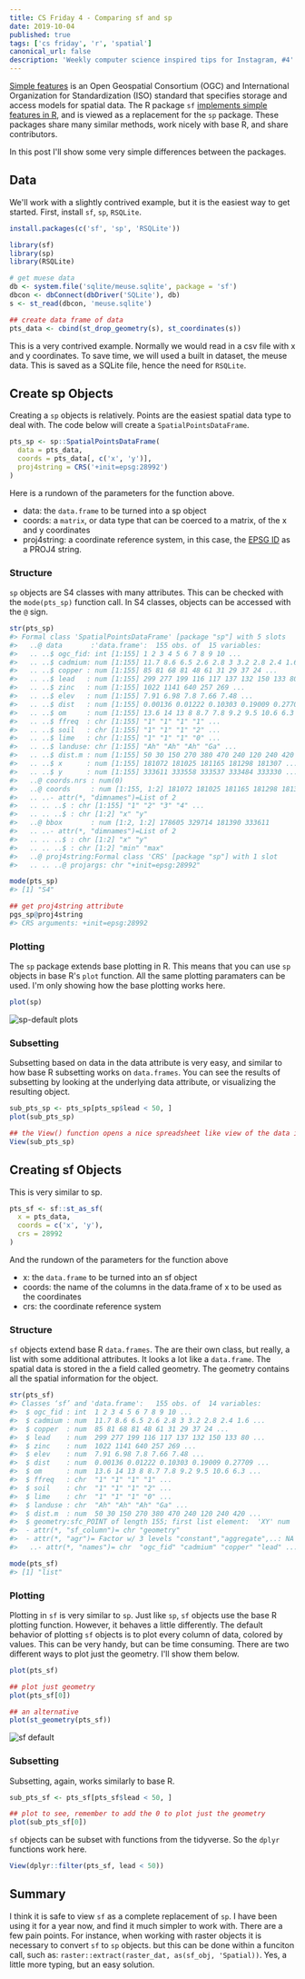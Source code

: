 ```yaml
---
title: CS Friday 4 - Comparing sf and sp
date: 2019-10-04
published: true
tags: ['cs friday', 'r', 'spatial']
canonical_url: false
description: 'Weekly computer science inspired tips for Instagram, #4'
--- 
```


[Simple features](https://en.wikipedia.org/wiki/Simple_Features) is an Open Geospatial Consortium (OGC) and International Organization for Standardization (ISO) standard that specifies storage and access models for spatial data. The R package `sf` [implements simple features in R](http://pebesma.staff.ifgi.de/RJwrapper.pdf), and is viewed as a replacement for the `sp` package. These packages share many similar methods, work nicely with base R, and share contributors. 

In this post I'll show some very simple differences between the packages.

## Data

We'll work with a slightly contrived example, but it is the easiest way to get started. First, install `sf`, `sp`, `RSQLite`.

```r
install.packages(c('sf', 'sp', 'RSQLite'))

library(sf)
library(sp)
library(RSQLite)

# get muese data
db <- system.file('sqlite/meuse.sqlite', package = 'sf')
dbcon <- dbConnect(dbDriver('SQLite'), db)
s <- st_read(dbcon, 'meuse.sqlite')

## create data frame of data
pts_data <- cbind(st_drop_geometry(s), st_coordinates(s))
```

This is a very contrived example. Normally we would read in a csv file with x and y coordinates. To save time, we will used a built in dataset, the meuse data. This is saved as a SQLite file, hence the need for `RSQLite`. 

## Create sp Objects

Creating a `sp` objects is relatively. Points are the easiest spatial data type to deal with. The code below will create a `SpatialPointsDataFrame`.

```r
pts_sp <- sp::SpatialPointsDataFrame(
  data = pts_data,
  coords = pts_data[, c('x', 'y')],
  proj4string = CRS('+init=epsg:28992')
)
```

Here is a rundown of the parameters for the function above.

* data: the `data.frame` to be turned into a sp object
* coords: a `matrix`, or data type that can be coerced to a matrix, of the x and y coordinates
* proj4string: a coordinate reference system, in this case, the [EPSG ID](http://epsg.io/28992) as a PROJ4 string.

### Structure

`sp` objects are S4 classes with many attributes. This can be checked with the `mode(pts_sp)` function call. In S4 classes, objects can be accessed with the `@` sign.

```r
str(pts_sp)
#> Formal class 'SpatialPointsDataFrame' [package "sp"] with 5 slots
#>   ..@ data       :'data.frame':	155 obs. of  15 variables:
#>   .. ..$ ogc_fid: int [1:155] 1 2 3 4 5 6 7 8 9 10 ...
#>   .. ..$ cadmium: num [1:155] 11.7 8.6 6.5 2.6 2.8 3 3.2 2.8 2.4 1.6 ...
#>   .. ..$ copper : num [1:155] 85 81 68 81 48 61 31 29 37 24 ...
#>   .. ..$ lead   : num [1:155] 299 277 199 116 117 137 132 150 133 80 ...
#>   .. ..$ zinc   : num [1:155] 1022 1141 640 257 269 ...
#>   .. ..$ elev   : num [1:155] 7.91 6.98 7.8 7.66 7.48 ...
#>   .. ..$ dist   : num [1:155] 0.00136 0.01222 0.10303 0.19009 0.27709 ...
#>   .. ..$ om     : num [1:155] 13.6 14 13 8 8.7 7.8 9.2 9.5 10.6 6.3 ...
#>   .. ..$ ffreq  : chr [1:155] "1" "1" "1" "1" ...
#>   .. ..$ soil   : chr [1:155] "1" "1" "1" "2" ...
#>   .. ..$ lime   : chr [1:155] "1" "1" "1" "0" ...
#>   .. ..$ landuse: chr [1:155] "Ah" "Ah" "Ah" "Ga" ...
#>   .. ..$ dist.m : num [1:155] 50 30 150 270 380 470 240 120 240 420 ...
#>   .. ..$ x      : num [1:155] 181072 181025 181165 181298 181307 ...
#>   .. ..$ y      : num [1:155] 333611 333558 333537 333484 333330 ...
#>   ..@ coords.nrs : num(0) 
#>   ..@ coords     : num [1:155, 1:2] 181072 181025 181165 181298 181307 ...
#>   .. ..- attr(*, "dimnames")=List of 2
#>   .. .. ..$ : chr [1:155] "1" "2" "3" "4" ...
#>   .. .. ..$ : chr [1:2] "x" "y"
#>   ..@ bbox       : num [1:2, 1:2] 178605 329714 181390 333611
#>   .. ..- attr(*, "dimnames")=List of 2
#>   .. .. ..$ : chr [1:2] "x" "y"
#>   .. .. ..$ : chr [1:2] "min" "max"
#>   ..@ proj4string:Formal class 'CRS' [package "sp"] with 1 slot
#>   .. .. ..@ projargs: chr "+init=epsg:28992"

mode(pts_sp)
#> [1] "S4"

## get proj4string attribute
pgs_sp@proj4string
#> CRS arguments: +init=epsg:28992
```

### Plotting

The `sp` package extends base plotting in R. This means that you can use `sp` objects in base R's `plot` function. All the same plotting paramaters can be used. I'm only showing how the base plotting works here. 

```r
plot(sp)
```

![sp-default plots](sp-default.png)

### Subsetting

Subsetting based on data in the data attribute is very easy, and similar to how base R subsetting works on `data.frames`. You can see the results of subsetting by looking at the underlying data attribute, or visualizing the resulting object.

```r
sub_pts_sp <- pts_sp[pts_sp$lead < 50, ]
plot(sub_pts_sp)

## the View() function opens a nice spreadsheet like view of the data in RStudio
View(sub_pts_sp)
```

## Creating sf Objects

This is very similar to sp.

```r
pts_sf <- sf::st_as_sf(
  x = pts_data,
  coords = c('x', 'y'),
  crs = 28992
)
```

And the rundown of the parameters for the function above

* x: the `data.frame` to be turned into an sf object
* coords: the name of the columns in the data.frame of x to be used as the coordinates
* crs: the coordinate reference system

### Structure

`sf` objects extend base R `data.frames`. The are their own class, but really, a list with some additional attributes. It looks a lot like a `data.frame`. The spatial data is stored in the a field called geometry. The geometry contains all the spatial information for the object.

```r
str(pts_sf)
#> Classes ‘sf’ and 'data.frame':	155 obs. of  14 variables:
#>  $ ogc_fid : int  1 2 3 4 5 6 7 8 9 10 ...
#>  $ cadmium : num  11.7 8.6 6.5 2.6 2.8 3 3.2 2.8 2.4 1.6 ...
#>  $ copper  : num  85 81 68 81 48 61 31 29 37 24 ...
#>  $ lead    : num  299 277 199 116 117 137 132 150 133 80 ...
#>  $ zinc    : num  1022 1141 640 257 269 ...
#>  $ elev    : num  7.91 6.98 7.8 7.66 7.48 ...
#>  $ dist    : num  0.00136 0.01222 0.10303 0.19009 0.27709 ...
#>  $ om      : num  13.6 14 13 8 8.7 7.8 9.2 9.5 10.6 6.3 ...
#>  $ ffreq   : chr  "1" "1" "1" "1" ...
#>  $ soil    : chr  "1" "1" "1" "2" ...
#>  $ lime    : chr  "1" "1" "1" "0" ...
#>  $ landuse : chr  "Ah" "Ah" "Ah" "Ga" ...
#>  $ dist.m  : num  50 30 150 270 380 470 240 120 240 420 ...
#>  $ geometry:sfc_POINT of length 155; first list element:  'XY' num  181072 333611
#>  - attr(*, "sf_column")= chr "geometry"
#>  - attr(*, "agr")= Factor w/ 3 levels "constant","aggregate",..: NA NA NA NA NA NA NA NA NA NA ...
#>   ..- attr(*, "names")= chr  "ogc_fid" "cadmium" "copper" "lead" ...

mode(pts_sf)
#> [1] "list"
```

### Plotting

Plotting in `sf` is very similar to `sp`. Just like `sp`, `sf` objects use the base R plotting function. However, it behaves a little differently. The default behavior of plotting `sf` objects is to plot every column of data, colored by values. This can be very handy, but can be time consuming. There are two different ways to plot just the geometry. I'll show them below. 

```r
plot(pts_sf)

## plot just geometry
plot(pts_sf[0])

## an alternative
plot(st_geometry(pts_sf))
```

![sf default](sf-default.jpeg)

### Subsetting

Subsetting, again, works similarly to base R. 

```r
sub_pts_sf <- pts_sf[pts_sf$lead < 50, ]

## plot to see, remember to add the 0 to plot just the geometry
plot(sub_pts_sf[0])
```

`sf` objects can be subset with functions from the tidyverse. So the `dplyr` functions work here.

```r
View(dplyr::filter(pts_sf, lead < 50))
```

## Summary

I think it is safe to view `sf` as a complete replacement of `sp`. I have been using it for a year now, and find it much simpler to work with. There are a few pain points. For instance, when working with raster objects it is necessary to convert `sf` to `sp` objects. but this can be done within a funciton call, such as: `raster::extract(raster_dat, as(sf_obj, 'Spatial))`. Yes, a little more typing, but an easy solution.